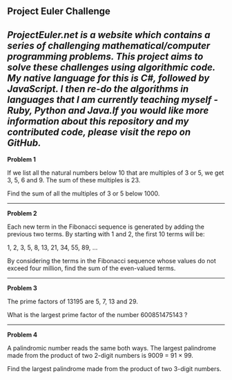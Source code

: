 Project Euler Challenge
------------------------------------------------------------------------------------------------------------------------

*ProjectEuler.net is a website which contains a series of challenging mathematical/computer programming problems. This project aims to solve these challenges using algorithmic code. My native language for this is C#, followed by JavaScript. I then re-do the algorithms in languages that I am currently teaching myself - Ruby, Python and Java.If you would like more information about this repository and my contributed code, please visit the repo on GitHub.*
------------------------------------------------------------------------------------------------------------------------

**Problem 1**

If we list all the natural numbers below 10 that are multiples of 3 or 5, we get 3, 5, 6 and 9. The sum of these multiples is 23.

Find the sum of all the multiples of 3 or 5 below 1000.

------------------------------------------------------------------------------------------------------------------------
**Problem 2**

Each new term in the Fibonacci sequence is generated by adding the previous two terms. By starting with 1 and 2, the first 10 terms will be:

1, 2, 3, 5, 8, 13, 21, 34, 55, 89, ...

By considering the terms in the Fibonacci sequence whose values do not exceed four million, find the sum of the even-valued terms.

------------------------------------------------------------------------------------------------------------------------
**Problem 3**

The prime factors of 13195 are 5, 7, 13 and 29.

What is the largest prime factor of the number 600851475143 ?

------------------------------------------------------------------------------------------------------------------------
**Problem 4**

A palindromic number reads the same both ways. The largest palindrome made from the product of two 2-digit numbers is 9009 = 91 × 99.

Find the largest palindrome made from the product of two 3-digit numbers.
